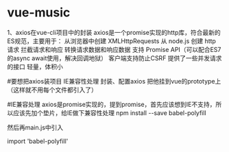 # vue-music
1、axios在vue-cli项目中的封装
axios是一个promise实现的http库，符合最新的ES规范，主要用于：
从浏览器中创建 XMLHttpRequests
从 node.js 创建 http 请求
拦截请求和响应
转换请求数据和响应数据
支持 Promise API（可以配合ES7的async await使用，解决回调地狱）
客户端支持防止CSRF
提供了一些并发请求的接口
轻量，体积小

#要想把axios装项目
IE兼容性处理
封装、配置axios
把他挂到vue的prototype上（这样就不用每个文件都引入了）

#IE兼容处理
axios是promise实现的，提到promise，首先应该想到IE不支持，所以应该先加个垫片，给IE做下兼容性处理
npm install --save babel-polyfill

然后再main.js中引入

import 'babel-polyfill'
